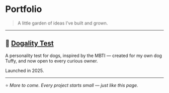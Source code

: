 # Portfolio
> A little garden of ideas I’ve built and grown.

---

## 🐶 [Dogality Test](https://dogalitytest.com)

A personality test for dogs, inspired by the MBTI — created for my own dog Tuffy, and now open to every curious owner.

Launched in 2025.

---

⭐ *More to come. Every project starts small — just like this page.*
